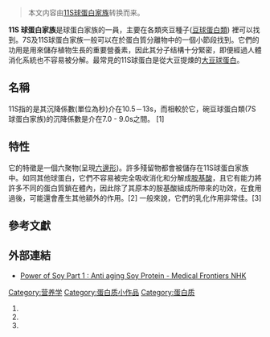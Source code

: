 > 本文内容由[11S球蛋白家族](https://zh.wikipedia.org/wiki/11S球蛋白家族)转换而来。


**11S 球蛋白家族**是球蛋白家族的一員，主要在各類夾豆種子([豆球蛋白類](https://zh.wikipedia.org/wiki/豆球蛋白 "wikilink")) 裡可以找到。7S及11S球蛋白家族一般可以在於蛋白質分離物中的一個小節段找到。它們的功用是用來儲存植物生長的重要營養素，因此其分子结構十分緊密，即便經過人體消化系統也不容易被分解。最常見的11S球蛋白是從大豆提煉的[大豆球蛋白](https://zh.wikipedia.org/wiki/球蛋白 "wikilink")。

## 名稱

11S指的是其沉降係數(單位為秒)介在10.5－13s，而相較於它，碗豆球蛋白類(7S球蛋白家族)的沉降係數是介在7.0 - 9.0s之間。 \[1\]

## 特性

它的特徵是一個六聚物(呈現[六邊形](https://zh.wikipedia.org/wiki/六邊形 "wikilink"))。許多殘留物都會被儲存在11S球蛋白家族中。如同其他球蛋白，它們不容易被完全吸收消化和分解成[胺基酸](https://zh.wikipedia.org/wiki/胺基酸 "wikilink")，且它有能力將許多不同的蛋白質鎖在體內，因此除了其原本的胺基酸組成所帶來的功效，在食用過後，可能還會產生其他額外的作用。\[2\] 一般來說，它們的乳化作用非常佳。\[3\]

## 參考文獻

## 外部連結

  - [Power of Soy Part 1 : Anti aging Soy Protein - Medical Frontiers NHK](https://www.youtube.com/watch?v=hk5SVuxegX0)

[Category:营养学](https://zh.wikipedia.org/wiki/Category:营养学 "wikilink") [Category:蛋白质小作品](https://zh.wikipedia.org/wiki/Category:蛋白质小作品 "wikilink") [Category:蛋白质](https://zh.wikipedia.org/wiki/Category:蛋白质 "wikilink")

1.
2.
3.